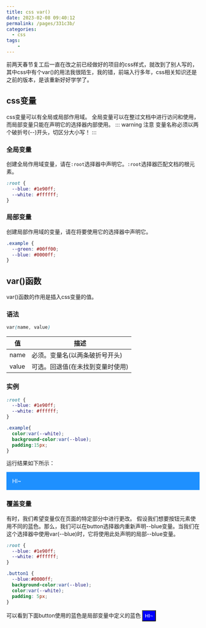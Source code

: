 ```yaml
---
title: css var()
date: 2023-02-08 09:40:12
permalink: /pages/331c3b/
categories:
  - css
tags:
    -
---
```

前两天春节复工后一直在改之前已经做好的项目的css样式，就改到了别人写的，其中css中有个var()的用法我很陌生，我的错，前端入行多年，css相关知识还是之前的版本，是该重新好好学学了。

## css变量
css变量可以有全局或局部作用域。
全局变量可以在整过文档中进行访问和使用，而局部变量只能在声明它的选择器内部使用。
::: warning 注意
变量名称必须以两个破折号(--)开头，切区分大小写！
:::

### 全局变量
创建全局作用域变量，请在`:root`选择器中声明它。`:root`选择器匹配文档的根元素。
```css
:root {
  --blue: #1e90ff;
  --white: #ffffff;
}
```

### 局部变量
创建局部作用域的变量，请在将要使用它的选择器中声明它。
```css
.example {
  --green: #00ff00;
  --blue: #0000ff;
}
```

## var()函数
var()函数的作用是插入css变量的值。

### 语法
```css
var(name, value)
```
|值|描述|
|--|----|
|name|必须。变量名(以两条破折号开头)|
|value|可选。回退值(在未找到变量时使用)|

### 实例
```css
:root {
  --blue: #1e90ff;
  --white: #ffffff;
}

.example{
  color:var(--white);
  background-color:var(--blue);
  padding:15px;
}

```
运行结果如下所示：

<style>
  :root {
  --blue: #1e90ff;
  --white: #ffffff;
  }

  .example{
    color:var(--white);
    background-color:var(--blue);
    padding:15px;
  }
  .button1 {
    --blue:#0000ff;
    background-color:var(--blue);
    color:var(--white);
    padding: 5px;
  }
</style>
<div class="example">HI~</div>

### 覆盖变量
有时，我们希望变量仅在页面的特定部分中进行更改。
假设我们想要按钮元素使用不同的蓝色。那么，我们可以在button选择器内重新声明--blue变量。当我们在这个选择器中使用var(--blue)时，它将使用此处声明的局部--blue变量。

```css
:root {
  --blue: #1e90ff;
  --white: #ffffff;
}

.button1 {
  --blue:#0000ff;
  background-color:var(--blue);
  color:var(--white);
  padding: 5px;
}
```
可以看到下面button使用的蓝色是局部变量中定义的蓝色
<button class="button1">HI~</button>